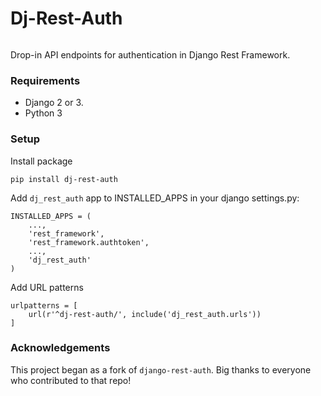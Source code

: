 # Dj-Rest-Auth
[![<iMerica>](https://circleci.com/gh/iMerica/dj-rest-auth.svg?style=svg)](https://app.circleci.com/github/iMerica/dj-rest-auth/pipelines)


Drop-in API endpoints for authentication in Django Rest Framework.  

### Requirements
- Django 2 or 3.
- Python 3

### Setup

Install package

    pip install dj-rest-auth
    
Add `dj_rest_auth` app to INSTALLED_APPS in your django settings.py:

    INSTALLED_APPS = (
        ...,
        'rest_framework',
        'rest_framework.authtoken',
        ...,
        'dj_rest_auth'
    )
    
Add URL patterns


    urlpatterns = [
        url(r'^dj-rest-auth/', include('dj_rest_auth.urls'))
    ]


### Acknowledgements

This project began as a fork of `django-rest-auth`. Big thanks to everyone who contributed to that repo!